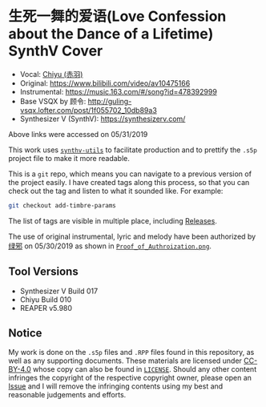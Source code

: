 # 生死一舞的爱语(Love Confession about the Dance of a Lifetime) SynthV Cover

* Vocal: [Chiyu (赤羽)](https://synthv.fandom.com/wiki/Chiyu)
* Original: https://www.bilibili.com/video/av10475166
* Instrumental: https://music.163.com/#/song?id=478392999
* Base VSQX by 顾令: http://guling-vsqx.lofter.com/post/1f055702_10db89a3
* Synthesizer V (SynthV): https://synthesizerv.com/

Above links were accessed on 05/31/2019

This work uses [`synthv-utils`](https://github.com/iluminar-yi/synthv-utils) to facilitate production and
to prettify the `.s5p` project file to make it more readable.

This is a `git` repo, which means you can navigate to a previous version of the project easily.
I have created tags along this process, so that you can check out the tag and listen to what it sounded like.
For example:
```bash
git checkout add-timbre-params
```
The list of tags are visible in multiple place, including 
[Releases](https://github.com/iluminar-yi/love-confession-about-the-dance-of-a-lifetime-synthv-cover/releases).

The use of original instrumental, lyric and melody have been authorized by [绿邪](https://www.weibo.com/aiily) on 05/30/2019
as shown in [`Proof_of_Authroization.png`](/Proof_of_Authroization.png).

## Tool Versions
* Synthesizer V Build 017
* Chiyu Build 010
* REAPER v5.980

## Notice
My work is done on the `.s5p` files and `.RPP` files found in this repository,
as well as any supporting documents. These materials are licensed under [CC-BY-4.0](https://creativecommons.org/licenses/by-sa/4.0/)
whose copy can also be found in [`LICENSE`](/LICENSE). Should any other content infringes the copyright of the respective copyright owner,
please open an [Issue](https://github.com/iluminar-yi/love-confession-about-the-dance-of-a-lifetime-synthv-cover/issues) and I will remove the 
infringing contents using my best and reasonable judgements and efforts.
